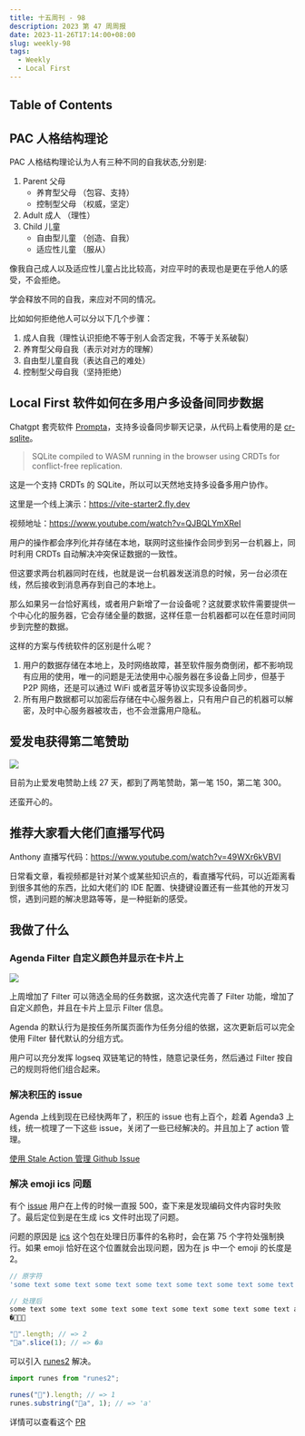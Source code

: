 ```yaml
---
title: 十五周刊 - 98
description: 2023 第 47 周周报
date: 2023-11-26T17:14:00+08:00
slug: weekly-98
tags:
  - Weekly
  - Local First
---
```


## Table of Contents

## PAC 人格结构理论

PAC 人格结构理论认为人有三种不同的自我状态,分别是:

1. Parent 父母
   - 养育型父母 （包容、支持）
   - 控制型父母 （权威，坚定）
2. Adult 成人 （理性）
3. Child 儿童
   - 自由型儿童 （创造、自我）
   - 适应性儿童 （服从）

像我自己成人以及适应性儿童占比比较高，对应平时的表现也是更在乎他人的感受，不会拒绝。

学会释放不同的自我，来应对不同的情况。

比如如何拒绝他人可以分以下几个步骤：

1. 成人自我（理性认识拒绝不等于别人会否定我，不等于关系破裂）
2. 养育型父母自我（表示对对方的理解）
3. 自由型儿童自我（表达自己的难处）
4. 控制型父母自我（坚持拒绝）

## Local First 软件如何在多用户多设备间同步数据

Chatgpt 套壳软件 [Prompta](https://github.com/iansinnott/prompta)，支持多设备同步聊天记录，从代码上看使用的是 [cr-sqlite](https://github.com/vlcn-io/cr-sqlite)。

> SQLite compiled to WASM running in the browser using CRDTs for conflict-free replication.

这是一个支持 CRDTs 的 SQLite，所以可以天然地支持多设备多用户协作。

这里是一个线上演示：https://vite-starter2.fly.dev

视频地址：https://www.youtube.com/watch?v=QJBQLYmXReI

用户的操作都会序列化并存储在本地，联网时这些操作会同步到另一台机器上，同时利用 CRDTs 自动解决冲突保证数据的一致性。

但这要求两台机器同时在线，也就是说一台机器发送消息的时候，另一台必须在线，然后接收到消息再存到自己的本地上。

那么如果另一台恰好离线，或者用户新增了一台设备呢？这就要求软件需要提供一个中心化的服务器，它会存储全量的数据，这样任意一台机器都可以在任意时间同步到完整的数据。

这样的方案与传统软件的区别是什么呢？

1. 用户的数据存储在本地上，及时网络故障，甚至软件服务商倒闭，都不影响现有应用的使用，唯一的问题是无法使用中心服务器在多设备上同步，但基于 P2P 网络，还是可以通过 WiFi 或者蓝牙等协议实现多设备同步。
2. 所有用户数据都可以加密后存储在中心服务器上，只有用户自己的机器可以解密，及时中心服务器被攻击，也不会泄露用户隐私。

## 爱发电获得第二笔赞助

![](https://pocket.haydenhayden.com/blog/202311261915636.png?x-oss-process=image/resize,w_400,m_lfit)

目前为止爱发电赞助上线 27 天，都到了两笔赞助，第一笔 150，第二笔 300。

还蛮开心的。

## 推荐大家看大佬们直播写代码

Anthony 直播写代码：https://www.youtube.com/watch?v=49WXr6kVBVI

日常看文章，看视频都是针对某个或某些知识点的，看直播写代码，可以近距离看到很多其他的东西，比如大佬们的 IDE 配置、快捷键设置还有一些其他的开发习惯，遇到问题的解决思路等等，是一种挺新的感受。

## 我做了什么

### Agenda Filter 自定义颜色并显示在卡片上

![](https://pocket.haydenhayden.com/blog/202311261926128.png?x-oss-process=image/resize,w_400,m_lfit)

上周增加了 Filter 可以筛选全局的任务数据，这次迭代完善了 Filter 功能，增加了自定义颜色，并且在卡片上显示 Filter 信息。

Agenda 的默认行为是按任务所属页面作为任务分组的依据，这次更新后可以完全使用 Filter 替代默认的分组方式。

用户可以充分发挥 logseq 双链笔记的特性，随意记录任务，然后通过 Filter 按自己的规则将他们组合起来。

### 解决积压的 issue

Agenda 上线到现在已经快两年了，积压的 issue 也有上百个，趁着 Agenda3 上线，统一梳理了一下这些 issue，关闭了一些已经解决的。并且加上了 action 管理。

[使用 Stale Action 管理 Github Issue](/posts/stale-action)

### 解决 emoji ics 问题

有个 [issue](https://github.com/haydenull/logseq-plugin-agenda/issues/254) 用户在上传的时候一直报 500，查下来是发现编码文件内容时失败了。最后定位到是在生成 ics 文件时出现了问题。

问题的原因是 [ics](https://github.com/adamgibbons/ics) 这个包在处理日历事件的名称时，会在第 75 个字符处强制换行。如果 emoji 恰好在这个位置就会出现问题，因为在 js 中一个 emoji 的长度是 2。

```js
// 原字符
'some text some text some text some text some text some text some text abc 🍅🍅🍅🍅'

// 处理后
some text some text some text some text some text some text some text abc �
�🍅🍅🍅
```

```js
"🍅".length; // => 2
"🍅a".slice(1); // => �a
```

可以引入 [runes2](https://www.npmjs.com/package/runes2) 解决。

```js
import runes from "runes2";

runes("🍅").length; // => 1
runes.substring("🍅a", 1); // => 'a'
```

详情可以查看这个 [PR](https://github.com/adamgibbons/ics/pull/258)
